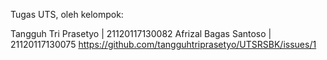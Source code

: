 Tugas UTS, oleh kelompok:

Tangguh Tri Prasetyo | 21120117130082
Afrizal Bagas Santoso | 21120117130075
https://github.com/tangguhtriprasetyo/UTSRSBK/issues/1

